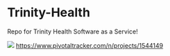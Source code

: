 # Trinity-Health
Repo for Trinity Health Software as a Service!

<a href="https://codeclimate.com/repos/56cfe5a8d13549005f007ac7/feed"><img src="https://codeclimate.com/repos/56cfe5a8d13549005f007ac7/badges/ba49855b6af73d24bfc2/gpa.svg" /></a>
https://www.pivotaltracker.com/n/projects/1544149